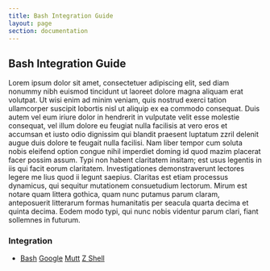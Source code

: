 ```yaml
---
title: Bash Integration Guide
layout: page
section: documentation
---
```



<div class="row">

  <div class="span8">
    <h2>Bash Integration Guide</h2>
    <p>Lorem ipsum dolor sit amet, consectetuer adipiscing elit, sed diam
    nonummy nibh euismod tincidunt ut laoreet dolore magna aliquam erat
    volutpat. Ut wisi enim ad minim veniam, quis nostrud exerci tation
    ullamcorper suscipit lobortis nisl ut aliquip ex ea commodo consequat. Duis
    autem vel eum iriure dolor in hendrerit in vulputate velit esse molestie
    consequat, vel illum dolore eu feugiat nulla facilisis at vero eros et
    accumsan et iusto odio dignissim qui blandit praesent luptatum zzril delenit
    augue duis dolore te feugait nulla facilisi. Nam liber tempor cum soluta
    nobis eleifend option congue nihil imperdiet doming id quod mazim placerat
    facer possim assum. Typi non habent claritatem insitam; est usus legentis in
    iis qui facit eorum claritatem. Investigationes demonstraverunt lectores
    legere me lius quod ii legunt saepius. Claritas est etiam processus
    dynamicus, qui sequitur mutationem consuetudium lectorum. Mirum est notare
    quam littera gothica, quam nunc putamus parum claram, anteposuerit
    litterarum formas humanitatis per seacula quarta decima et quinta decima.
    Eodem modo typi, qui nunc nobis videntur parum clari, fiant sollemnes in
    futurum.</p>
  </div>

  <div class="span4">
    <h3>Integration</h3>
    <ul class="nav nav-list">
      <li>
        <a href="/documentation/integration/bash">Bash</a>
        <a href="/documentation/integration/google">Google</a>
        <a href="/documentation/integration/mutt">Mutt</a>
        <a href="/documentation/integration/zsh">Z Shell</a>
      </li>
    </ul>
  </div>


</div>
